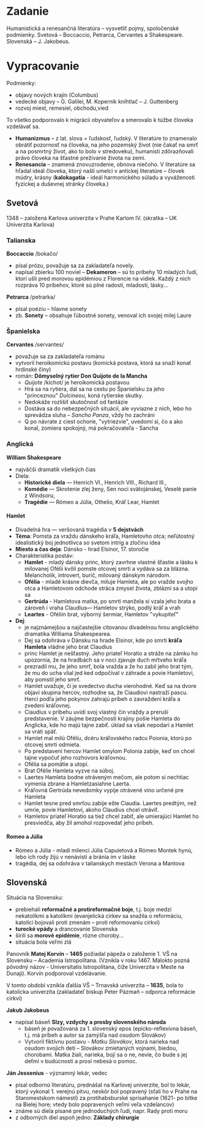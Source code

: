 # Zadanie

Humanistická a renesančná literatúra – vysvetliť pojmy, spoločenské podmienky. Svetová – Boccaccio, Petrarca, Cervantes a Shakespeare. Slovenská – J. Jakobeus.

# Vypracovanie

Podmienky: 
- objavy nových krajín (Columbus)
- vedecké objavy – G. Galilei, M. Kopernik kníhtlač – J. Guttenberg
- rozvoj miest, remesiel, obchodu,vied

To všetko podporovalo k migrácii obyvateľov a smerovalo k túžbe človeka vzdelávať sa.

- **Humanizmus** – z lat. slova = ľudskosť, ľudský. V literatúre to znamenalo obrátiť pozornosť na človeka, na jeho pozemský život (nie čakať na smrť a na posmrtný život, ako to bolo v stredoveku), humanisti zdôrazňovali právo človeka na šťastné prežívanie života na zemi.
- **Renesancia** – znamená znovuzrodenie, obnova niečoho. V literatúre sa hľadal ideál človeka, ktorý našli umelci v antickej literatúre – človek múdry, krásny (**kalokagatia** - ideál harmonického súladu a vyváženosti fyzickej a duševnej stránky človeka.)

## Svetová

1348 – založená Karlova univerzita v Prahe Karlom IV. (skratka – UK Univerzita Karlova)

### Talianska
**Boccaccio** /bokačo/
-	písal prózu, považuje sa za zakladateľa novely.
-	napísal zbierku 100 noviel – **Dekameron** – sú to príbehy 10 mladých ľudí, ktorí ušli pred morovou epidémiou z Florencie na vidiek. Každý z nich rozpráva 10 príbehov, ktoré sú plné radosti, mladosti, lásky...

**Petrarca** /petrarka/
-	písal poéziu – hlavne sonety
-	zb. **Sonety** – obsahuje ľúbostné sonety, venoval ich svojej milej Laure

### Španielska
**Cervantes** /servantes/
-	považuje sa za zakladateľa románu
-	vytvoril heroikomickú postavu (komická postava, ktorá sa snaží konať hrdinské činy)
- román: **Dômyselný rytier Don Quijote de la Mancha**
  - *Quijote* /kichot/ je heroikomická postavou
  - Hrá sa na rytiera, dal sa na cestu po Španielsku za jeho "princeznou" *Dulcineou*, koná rytierske skutky.
  - Nedokáže rozlíšiť skutočnosť od fantázie
  - Dostáva sa do nebezpečných situácií, ale vyviazne z nich, lebo ho sprevádza sluha – *Sancho Panza*, vždy ho zachráni
  - Q po návrate z ciest ochorie, "vytriezvie", uvedomí si, čo a ako konal, zomiera spokojný, má pokračovateľa - Sancha

       
### Anglická

**William Shakespeare**

- najväčší dramatik všetkých čias
- Diela:
  - **Historické diela** — Henrich VI., Henrich VIII., Richard III.,
  - **Komédie** — Skrotenie zlej ženy, Sen noci svätojánskej, Veselé panie z Windsoru,
  - **Tragédie** — Rómeo a Júlia, Othelio, Kráľ Lear, Hamlet

#### Hamlet

- Divadelná hra — veršovaná tragédia v **5 dejstvách**
- **Téma**: Pomsta za vraždu dánskeho kráľa, Hamletovho otca; neľútostný idealistický boj jednotlivca so svetom intríg a zločinu idea
- **Miesto a čas deja**: Dánsko - hrad Elsinor, 17. storočie
- Charakteristika postáv:
  - **Hamlet** - mladý dánsky princ, ktorý zavrhne vlastné šťastie a lásku k milovanej Ofélii kvôli
pomste otcovej smrti a vydáva sa za blázna. Melancholik, introvert, burič, milovaný dánskym národom.
  - **Ofélia** - mladé krásne dievča, miluje Hamleta, ale po vražde svojho otca a Hamletovom odchode stráca zmysel života, zblázni sa a utopí sa
  - **Gertrúda** - Hamletova matka, po smrti manžela si vzala jeho brata a zároveň i vraha Claudius— Hamletov strýko, podlý kráľ a vrah
  - **Leartes** - Oféliin brat, výborný šermiar, Hamletov "vykupiteľ"
- **Dej**:
  - je najznámejšou a najčastejšie citovanou divadelnou hrou anglického dramatika Williama Shakespearea.
  - Dej sa odohráva v Dánsku na hrade Elsinor, kde po smrti **kráľa Hamleta** vládne jeho brat Claudius
  - princ Hamlet je nešťastný. Jeho priateľ Horatio a stráže na zámku ho upozornia, že na hradbách sa v noci zjavuje duch mŕtveho kráľa
  - prezradil mu, že jeho smrť, bola vražda a že ho zabil jeho brat tým, že mu do ucha vlial jed ked odpočíval v záhrade a povie Hamletovi, aby pomstil jeho smrť.
  - Hamlet uvažuje, či je svedectvo ducha vierohodné. Keď sa na dvore objaví skupina hercov, rozhodne sa, že Ciaudiovi nastraží pascu. Herci podľa jeho pokynov zahrajú príbeh o zavraždení kráľa a zvedení kráľovnej.
  - Ciaudius v príbehu uvidí svoj vlastný čin vraždy a preruší predstavenie. V záujme bezpečnosti krajiny pošie Hamleta do Anglicka, kde ho majú tajne zabiť. úklad sa však nepodarí a Hamlet sa vráti späť.
  - Hamlet mal milú Oféliu, dcéru kráľovského radcu Poionia, ktorú po otcovej smrti odmieta.
  - Po predstavení hercov Hamlet omylom Polonia zabije, keď on chcel tajne vypočuť jeho rozhovors kráľovnou.
  - Ofélia sa pomätie a utopí.
  - Brat Ofélie Hamleta vyzve na súboj.
  - Laertes Hamleta bodne otráveným mečom, ale potom si nechtiac vymenia zbrane a Hamletzasiahne Laerta.
  - Kráľovná Gertrúda nevedomky vypije otrávené víno určené pre Hamleta
  - Hamlet tesne pred smrťou zabije ešte Ciaudia. Laertes predtým, než umrie, povie Hamletovi, akoho Claudius chcel otráviť.
  - Hamletov priateľ Horatio sa tiež chcel zabiť, ale umierajúci Hamlet ho presviedča, aby žil amohol rozpovedať jeho príbeh.

#### Romeo a Júlia

- Rómeo a Júlia - mladí milenci Júlia Capuietová a Rómeo Montek hynú, lebo ich rody žijú v nenávisti a bránia im v láske
- tragédia, dej sa odohráva v talianskych mestách Verona a Mantova

## Slovenská

Situácia na Slovensku:
-	prebiehali **reformačné a protireformačné boje**, t.j. boje medzi nekatolíkmi a katolíkmi (evanjelická cirkev sa snažila o reformáciu, katolíci bojovali proti zmenám – proti reformovaniu cirkvi)
-	**turecké vpády** a drancovanie Slovenska
-	šírili sa **morové epidémie**, rôzne choroby...
-	situácia bola veľmi zlá


Panovník **Matej Korvín** – **1465** požiadal pápeža o založenie 1. VŠ na Slovensku – Academia Istropolitana. (Vznikla  v roku 1467. Málokto pozná pôvodný názov - Universitatis Istropolitana, čiže Univerzita v Meste na Dunaji). Korvín podporoval vzdelávanie. 

V tomto období vznikla ďalšia VŠ – Trnavská univerzita – **1635**, bola to katolícka univerzita (zakladateľ biskup Peter Pázmaň – odporca reformácie cirkvi)

**Jakub Jakobeus**
- napísal báseň **Slzy, vzdychy a prosby slovenského národa** 
  - báseň je považovaná za 1. slovenský epos (epicko-reflexívna báseň, t.j. má príbeh a autor sa zamýšľa nad osudom Slovákov)
  - Vytvoril fiktívnu postavu - *Matku Slovákov*, ktorá narieka nad osudom svojich detí – Slovákov zmietaných vojnami, biedou, chorobami. Matka žiali, narieka, bojí sa o ne, nevie, čo bude s jej deťmi v budúcnosti a prosí nebesá o pomoc.

**Ján Jessenius** - významný lekár, vedec
-	písal odbornú literatúru, prednášal na Karlovej univerzite, bol to lekár, ktorý vykonal 1. verejnú pitvu, neskôr bol popravený (sťali ho v Prahe na Staromestskom námestí) za protihabsburské sprisahanie (1621- po bitke na Bielej hore; vtedy bolo popravených veľmi veľa vzdelancov)
-	známe sú diela písané pre jednoduchých ľudí, napr. Rady proti moru
-	z odborných diel aspoň jedno: **Základy chirurgie**
